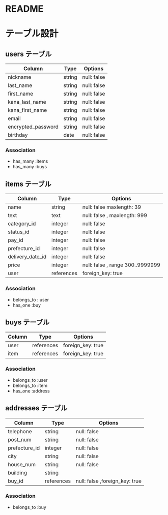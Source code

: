 # README

# テーブル設計


## users テーブル

| Column             | Type    | Options     |
| ------------------ | ------- | ------------|
| nickname           | string  | null: false |
| last_name          | string  | null: false |
| first_name         | string  | null: false |
| kana_last_name     | string  | null: false |
| kana_first_name    | string  | null: false |
| email              | string  | null: false |
| encrypted_password | string  | null: false |
| birthday           | date    | null: false |


### Association

- has_many :items
- has_many :buys


## items テーブル

| Column           | Type       | Options                           |
| ---------------- | ---------- | ----------------------------------|
| name             | string     |  null: false  maxlength: 39       |
| text             | text       |  null: false , maxlength: 999     |
| category_id      | integer    |  null: false                      |
| status_id        | integer    |  null: false                      |
| pay_id           | integer    |  null: false                      |
| prefecture_id    | integer    |  null: false                      |
| delivery_date_id | integer    |  null: false                      |
| price            | integer    |  null: false , range 300..9999999 |
| user             | references |  foreign_key: true                |

### Association

- belongs_to : user
- has_one    :buy



## buys テーブル

| Column | Type       | Options           | 
| -------| -----------| ------------------|
| user   | references | foreign_key: true |
| item   | references | foreign_key: true |

### Association

- belongs_to :user
- belongs_to :item
- has_one :address

## addresses テーブル

| Column        | Type       | Options                         |
| ------------- | -----------| --------------------------------|
| telephone     | string     |  null: false                    |
| post_num      | string     |  null: false                    |
| prefecture_id | integer    |  null: false                    |
| city          | string     |  null: false                    |
| house_num     | string     |  null: false                    |
| building      | string     |                                 |
| buy_id        | references |  null: false ,foreign_key: true |

### Association

- belongs_to :buy
